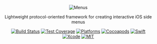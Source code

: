 <p align="center">
  <img align="center" src="https://cdn.rawgit.com/MobilionOSS/Menus/master/Assets/readme_logo.svg" title="Menus">
</p>
<p align="center">Lightweight protocol-oriented framework for creating interactive iOS side menus</p>

<p align="center">
  <a href="https://travis-ci.org/MobilionOSS/Menus"><img src="https://travis-ci.org/MobilionOSS/Menus.svg?branch=master" alt="Build Status"></a>
  <a href="https://codecov.io/gh/MobilionOSS/Menus"><img src="https://codecov.io/gh/MobilionOSS/Menus/branch/master/graph/badge.svg" alt="Test Coverage" /></a>
  <a href="https://github.com/MobilionOSS/Menus"><img src="https://img.shields.io/cocoapods/p/Menus.svg?style=flat" alt="Platforms" /></a>
  <a href="https://cocoapods.org/pods/Menus"><img src="https://img.shields.io/cocoapods/v/Menus.svg" alt="Cocoapods" /></a>
  <a href="https://swift.org"><img src="https://img.shields.io/badge/Swift-4.1-orange.svg" alt="Swift" /></a>
  <a href="https://developer.apple.com/xcode"><img src="https://img.shields.io/badge/Xcode-9.3-blue.svg" alt="Xcode"></a>
  <a href="https://github.com/MobilionOSS/Menus/blob/master/LICENSE"><img src="https://img.shields.io/badge/License-MIT-red.svg" alt="MIT"></a>
</p>
